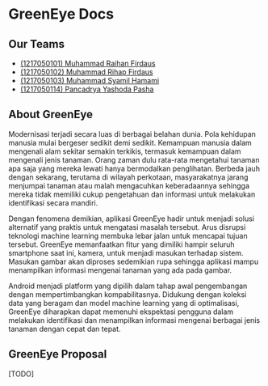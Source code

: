 # GreenEye Docs

## Our Teams

- [(1217050101) Muhammad Raihan Firdaus]()
- [(1217050102) Muhammad Rihap Firdaus]()
- [(1217050103) Muhammad Syamil Hamami]()
- [(1217050114) Pancadrya Yashoda Pasha]()

## About GreenEye

Modernisasi terjadi secara luas di berbagai belahan dunia. Pola kehidupan manusia mulai bergeser sedikit demi sedikit. Kemampuan manusia dalam mengenali alam sekitar semakin terkikis, termasuk kemampuan dalam mengenali jenis tanaman. Orang zaman dulu rata-rata mengetahui tanaman apa saja yang mereka lewati hanya bermodalkan penglihatan. Berbeda jauh dengan sekarang, terutama di wilayah perkotaan, masyarakatnya jarang menjumpai tanaman atau malah mengacuhkan keberadaannya sehingga mereka tidak memiliki cukup pengetahuan dan informasi untuk melakukan identifikasi secara mandiri.

Dengan fenomena demikian, aplikasi GreenEye hadir untuk menjadi solusi alternatif yang praktis untuk mengatasi masalah tersebut. Arus disrupsi teknologi machine learning membuka lebar jalan untuk mencapai tujuan tersebut. GreenEye memanfaatkan fitur yang dimiliki hampir seluruh smartphone saat ini, kamera, untuk menjadi masukan terhadap sistem. Masukan gambar akan diproses sedemikian rupa sehingga aplikasi mampu menampilkan informasi mengenai tanaman yang ada pada gambar.

Android menjadi platform yang dipilih dalam tahap awal pengembangan dengan mempertimbangkan kompabilitasnya. Didukung dengan koleksi data yang beragam dan model machine learning yang di optimalisasi, GreenEye diharapkan dapat memenuhi ekspektasi pengguna dalam melakukan identifikasi dan menampilkan informasi mengenai berbagai jenis tanaman dengan cepat dan tepat. 

## GreenEye Proposal

[TODO]
